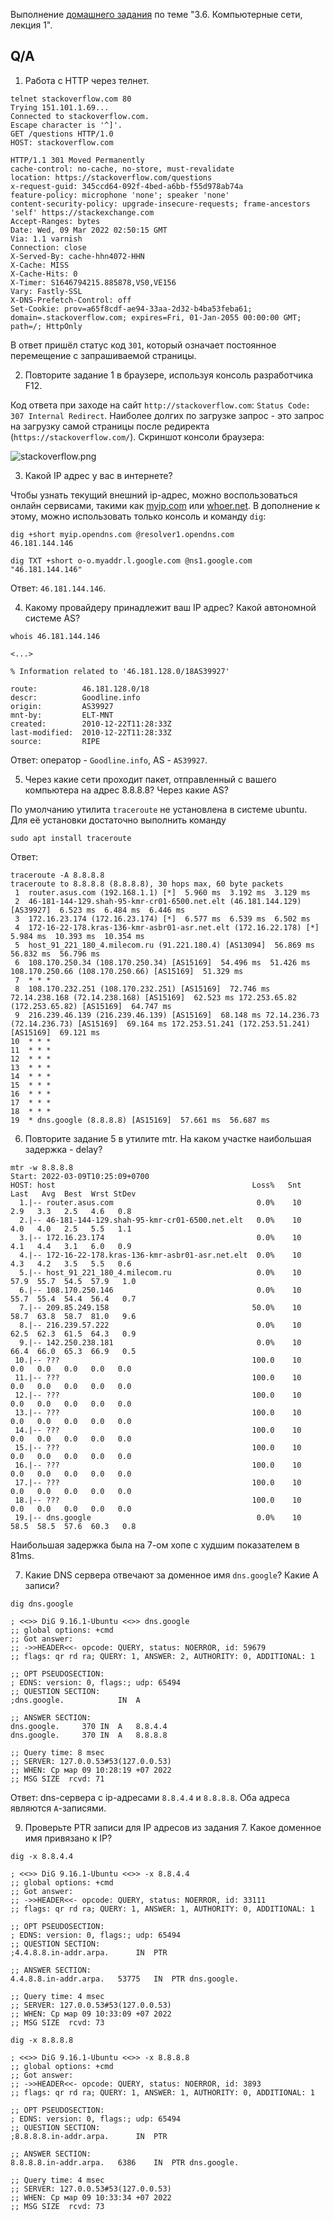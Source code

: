 Выполнение [домашнего задания](https://github.com/netology-code/sysadm-homeworks/blob/devsys10/03-sysadmin-06-net/README.md) 
по теме "3.6. Компьютерные сети, лекция 1".

## Q/A

1. Работа c HTTP через телнет.

```shell
telnet stackoverflow.com 80
Trying 151.101.1.69...
Connected to stackoverflow.com.
Escape character is '^]'.
GET /questions HTTP/1.0
HOST: stackoverflow.com

HTTP/1.1 301 Moved Permanently
cache-control: no-cache, no-store, must-revalidate
location: https://stackoverflow.com/questions
x-request-guid: 345ccd64-092f-4bed-a6bb-f55d978ab74a
feature-policy: microphone 'none'; speaker 'none'
content-security-policy: upgrade-insecure-requests; frame-ancestors 'self' https://stackexchange.com
Accept-Ranges: bytes
Date: Wed, 09 Mar 2022 02:50:15 GMT
Via: 1.1 varnish
Connection: close
X-Served-By: cache-hhn4072-HHN
X-Cache: MISS
X-Cache-Hits: 0
X-Timer: S1646794215.885878,VS0,VE156
Vary: Fastly-SSL
X-DNS-Prefetch-Control: off
Set-Cookie: prov=a65f8cdf-ae94-33aa-2d32-b4ba53feba61; domain=.stackoverflow.com; expires=Fri, 01-Jan-2055 00:00:00 GMT; path=/; HttpOnly
```

В ответ пришёл статус код `301`, который означает постоянное перемещение с запрашиваемой страницы.

2. Повторите задание 1 в браузере, используя консоль разработчика F12.

Код ответа при заходе на сайт `http://stackoverflow.com`: `Status Code: 307 Internal Redirect`.
Наиболее долгих по загрузке запрос - это запрос на загрузку самой страницы после редиректа (`https://stackoverflow.com/`).
Скриншот консоли браузера: 

![stackoverflow.png](stackoverflow.png)

3. Какой IP адрес у вас в интернете?

Чтобы узнать текущий внешний ip-адрес, можно воспользоваться онлайн сервисами, такими как [myip.com](https://www.myip.com/) или [whoer.net](https://whoer.net/).
В дополнение к этому, можно использовать только консоль и команду `dig`:

```shell
dig +short myip.opendns.com @resolver1.opendns.com
46.181.144.146

dig TXT +short o-o.myaddr.l.google.com @ns1.google.com
"46.181.144.146"
```

Ответ: `46.181.144.146`.

4. Какому провайдеру принадлежит ваш IP адрес? Какой автономной системе AS?

```shell
whois 46.181.144.146

<...>

% Information related to '46.181.128.0/18AS39927'

route:          46.181.128.0/18
descr:          Goodline.info
origin:         AS39927
mnt-by:         ELT-MNT
created:        2010-12-22T11:28:33Z
last-modified:  2010-12-22T11:28:33Z
source:         RIPE
```

Ответ: оператор - `Goodline.info`, AS - `AS39927`.

5. Через какие сети проходит пакет, отправленный с вашего компьютера на адрес 8.8.8.8? Через какие AS?

По умолчанию утилита `traceroute` не установлена в системе ubuntu. Для её установки достаточно выполнить команду

```shell
sudo apt install traceroute
```

Ответ:

```shell
traceroute -A 8.8.8.8
traceroute to 8.8.8.8 (8.8.8.8), 30 hops max, 60 byte packets
 1  router.asus.com (192.168.1.1) [*]  5.960 ms  3.192 ms  3.129 ms
 2  46-181-144-129.shah-95-kmr-cr01-6500.net.elt (46.181.144.129) [AS39927]  6.523 ms  6.484 ms  6.446 ms
 3  172.16.23.174 (172.16.23.174) [*]  6.577 ms  6.539 ms  6.502 ms
 4  172-16-22-178.kras-136-kmr-asbr01-asr.net.elt (172.16.22.178) [*]  5.984 ms  10.393 ms  10.354 ms
 5  host_91_221_180_4.milecom.ru (91.221.180.4) [AS13094]  56.869 ms  56.832 ms  56.796 ms
 6  108.170.250.34 (108.170.250.34) [AS15169]  54.496 ms  51.426 ms 108.170.250.66 (108.170.250.66) [AS15169]  51.329 ms
 7  * * *
 8  108.170.232.251 (108.170.232.251) [AS15169]  72.746 ms 72.14.238.168 (72.14.238.168) [AS15169]  62.523 ms 172.253.65.82 (172.253.65.82) [AS15169]  64.747 ms
 9  216.239.46.139 (216.239.46.139) [AS15169]  68.148 ms 72.14.236.73 (72.14.236.73) [AS15169]  69.164 ms 172.253.51.241 (172.253.51.241) [AS15169]  69.121 ms
10  * * *
11  * * *
12  * * *
13  * * *
14  * * *
15  * * *
16  * * *
17  * * *
18  * * *
19  * dns.google (8.8.8.8) [AS15169]  57.661 ms  56.687 ms
```

6. Повторите задание 5 в утилите mtr. На каком участке наибольшая задержка - delay?

```shell
mtr -w 8.8.8.8
Start: 2022-03-09T10:25:09+0700
HOST: host                                            Loss%   Snt   Last   Avg  Best  Wrst StDev
  1.|-- router.asus.com                                0.0%    10    2.9   3.3   2.5   4.6   0.8
  2.|-- 46-181-144-129.shah-95-kmr-cr01-6500.net.elt   0.0%    10    4.0   4.0   2.5   5.5   1.1
  3.|-- 172.16.23.174                                  0.0%    10    4.1   4.4   3.1   6.0   0.9
  4.|-- 172-16-22-178.kras-136-kmr-asbr01-asr.net.elt  0.0%    10    4.3   4.2   3.5   5.5   0.6
  5.|-- host_91_221_180_4.milecom.ru                   0.0%    10   57.9  55.7  54.5  57.9   1.0
  6.|-- 108.170.250.146                                0.0%    10   55.7  55.4  54.4  56.4   0.7
  7.|-- 209.85.249.158                                50.0%    10   58.7  63.8  58.7  81.0   9.6
  8.|-- 216.239.57.222                                 0.0%    10   62.5  62.3  61.5  64.3   0.9
  9.|-- 142.250.238.181                                0.0%    10   66.4  66.0  65.3  66.9   0.5
 10.|-- ???                                           100.0    10    0.0   0.0   0.0   0.0   0.0
 11.|-- ???                                           100.0    10    0.0   0.0   0.0   0.0   0.0
 12.|-- ???                                           100.0    10    0.0   0.0   0.0   0.0   0.0
 13.|-- ???                                           100.0    10    0.0   0.0   0.0   0.0   0.0
 14.|-- ???                                           100.0    10    0.0   0.0   0.0   0.0   0.0
 15.|-- ???                                           100.0    10    0.0   0.0   0.0   0.0   0.0
 16.|-- ???                                           100.0    10    0.0   0.0   0.0   0.0   0.0
 17.|-- ???                                           100.0    10    0.0   0.0   0.0   0.0   0.0
 18.|-- ???                                           100.0    10    0.0   0.0   0.0   0.0   0.0
 19.|-- dns.google                                     0.0%    10   58.5  58.5  57.6  60.3   0.8
```

Наибольшая задержка была на 7-ом хопе с худшим показателем в 81ms.

7. Какие DNS сервера отвечают за доменное имя `dns.google`? Какие A записи?

```shell
dig dns.google

; <<>> DiG 9.16.1-Ubuntu <<>> dns.google
;; global options: +cmd
;; Got answer:
;; ->>HEADER<<- opcode: QUERY, status: NOERROR, id: 59679
;; flags: qr rd ra; QUERY: 1, ANSWER: 2, AUTHORITY: 0, ADDITIONAL: 1

;; OPT PSEUDOSECTION:
; EDNS: version: 0, flags:; udp: 65494
;; QUESTION SECTION:
;dns.google.			IN	A

;; ANSWER SECTION:
dns.google.		370	IN	A	8.8.4.4
dns.google.		370	IN	A	8.8.8.8

;; Query time: 8 msec
;; SERVER: 127.0.0.53#53(127.0.0.53)
;; WHEN: Ср мар 09 10:28:19 +07 2022
;; MSG SIZE  rcvd: 71
```

Ответ: dns-сервера с ip-адресами `8.8.4.4` и `8.8.8.8`. Оба адреса являются `A`-записями.

9. Проверьте PTR записи для IP адресов из задания 7. Какое доменное имя привязано к IP?

```shell
dig -x 8.8.4.4 

; <<>> DiG 9.16.1-Ubuntu <<>> -x 8.8.4.4
;; global options: +cmd
;; Got answer:
;; ->>HEADER<<- opcode: QUERY, status: NOERROR, id: 33111
;; flags: qr rd ra; QUERY: 1, ANSWER: 1, AUTHORITY: 0, ADDITIONAL: 1

;; OPT PSEUDOSECTION:
; EDNS: version: 0, flags:; udp: 65494
;; QUESTION SECTION:
;4.4.8.8.in-addr.arpa.		IN	PTR

;; ANSWER SECTION:
4.4.8.8.in-addr.arpa.	53775	IN	PTR	dns.google.

;; Query time: 4 msec
;; SERVER: 127.0.0.53#53(127.0.0.53)
;; WHEN: Ср мар 09 10:33:09 +07 2022
;; MSG SIZE  rcvd: 73

dig -x 8.8.8.8 

; <<>> DiG 9.16.1-Ubuntu <<>> -x 8.8.8.8
;; global options: +cmd
;; Got answer:
;; ->>HEADER<<- opcode: QUERY, status: NOERROR, id: 3893
;; flags: qr rd ra; QUERY: 1, ANSWER: 1, AUTHORITY: 0, ADDITIONAL: 1

;; OPT PSEUDOSECTION:
; EDNS: version: 0, flags:; udp: 65494
;; QUESTION SECTION:
;8.8.8.8.in-addr.arpa.		IN	PTR

;; ANSWER SECTION:
8.8.8.8.in-addr.arpa.	6386	IN	PTR	dns.google.

;; Query time: 4 msec
;; SERVER: 127.0.0.53#53(127.0.0.53)
;; WHEN: Ср мар 09 10:33:34 +07 2022
;; MSG SIZE  rcvd: 73
```